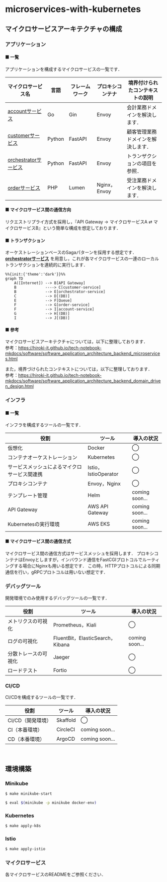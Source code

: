 # microservices-with-kubernetes

## マイクロサービスアーキテクチャの構成

### アプリケーション

#### ■ 一覧

アプリケーションを構成するマイクロサービスの一覧です．

| マイクロサービス名                                                                                                 | 言語     | フレームワーク | プロキシコンテナ    | 境界付けられたコンテキストの説明  |
|-----------------------------------------------------------------------------------------------------------|--------|---------|-------------|-------------------|
| [accountサービス](https://github.com/hiroki-it/microservices-with-kubernetes/tree/main/src/account)           | Go     | Gin     | Envoy       | 会計業務ドメインを解決します．   |
| [customerサービス](https://github.com/hiroki-it/microservices-with-kubernetes/tree/main/src/customer)         | Python | FastAPI | Envoy       | 顧客管理業務ドメインを解決します． |
| [orchestratorサービス](https://github.com/hiroki-it/microservices-with-kubernetes/tree/main/src/orchestrator) | Python | FastAPI | Envoy       | トランザクションの項目を参照．   |
| [orderサービス](https://github.com/hiroki-it/microservices-with-kubernetes/tree/main/src/order)               | PHP    | Lumen   | Nginx，Envoy | 受注業務ドメインを解決します．   |


#### ■ マイクロサービス間の通信方向

リクエストリプライ方式を採用し，『API Gateway → マイクロサービスA ⇄ マイクロサービスB』という簡単な構成を想定しております．

#### ■ トランザクション

オーケストレーションベースのSagaパターンを採用する想定です．
[**orchestratorサービス**](https://github.com/hiroki-it/microservices-with-kubernetes/tree/main/src/orchestrator) を用意し，これが各マイクロサービスの一連のローカルトランザクションを連続的に実行します．

```mermaid
%%{init:{'theme':'dark'}}%%
graph TD
    A([Internet]) --> B[API Gateway]
    B             ----> C[customer-service]
    B             --> E[orchestrator-service]
    C             --> D[(DB)]
    E             --> F[Queue]
    F             --> G[order-service]
    F             --> I[account-service]
    G             --> H[(DB)]
    I             --> J[(DB)]
```

#### ■ 参考

マイクロサービスアーキテクチャについては，以下に整理しております．
<br>参考：https://hiroki-it.github.io/tech-notebook-mkdocs/software/software_application_architecture_backend_microservices.html

また，境界づけられたコンテキストについては，以下に整理しております．
<br>参考：https://hiroki-it.github.io/tech-notebook-mkdocs/software/software_application_architecture_backend_domain_driven_design.html

### インフラ

#### ■ 一覧

インフラを構成するツールの一覧です．

| 役割                     | ツール                 | 導入の状況          |
|------------------------|---------------------|----------------|
| 仮想化                    | Docker              | ◯              |
| コンテナオーケストレーション         | Kubernetes          | ◯              |
| サービスメッシュによるマイクロサービス間連携 | Istio，IstioOperator | ◯              |
| プロキシコンテナ               | Envoy，Nginx         | ◯              |
| テンプレート管理               | Helm                | coming soon... |
| API Gateway            | AWS API Gateway     | coming soon... |
| Kubernetesの実行環境        | AWS EKS             | coming soon... |

#### ■ マイクロサービス間の通信方式

マイクロサービス間の通信方式はサービスメッシュを採用します．
プロキシコンテナはEnvoyとしますが，インバウンド通信をFastCGIプロトコルでルーティングする場合にNginxも用いる想定です．
この時，HTTPプロトコルによる同期通信を行い，gRPCプロトコルは用いない想定です．

### デバッグツール

開発環境でのみ使用するデバッグツールの一覧です．

| 役割               | ツール                             | 導入の状況      |
| ----------------- | --------------------------------- | --------------- |
| メトリクスの可視化     | Prometheus，Kiali               | ◯               |
| ログの可視化          | FluentBit，ElasticSearch，Kibana | coming soon...  |
| 分散トレースの可視化   | Jaeger                    　　　 | ◯               |
| ロードテスト         | Fortio                           | ◯               |

### CI/CD

CI/CDを構成するツールの一覧です．

| 役割                         | ツール               | 導入の状況      |
| ---------------------------- | -------------------- | --------------- |
| CI/CD（開発環境）              | Skaffold             | ◯               |
| CI（本番環境）                 | CircleCI               | coming soon... |
| CD（本番環境）                  | ArgoCD               | coming soon... |

<br>

## 環境構築

### Minikube

```bash
$ make minikube-start

$ eval $(minikube -p minikube docker-env)
```

### Kubernetes

```bash
$ make apply-k8s
```

### Istio

```bash
$ make apply-istio
```

### マイクロサービス

各マイクロサービスのREADMEをご参照ください．
